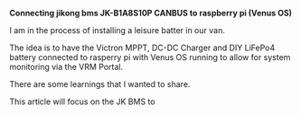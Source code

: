 
**Connecting jikong bms JK-B1A8S10P CANBUS to raspberry pi (Venus OS)**

I am in the process of installing a leisure batter in our van. 

The idea is to have the Victron MPPT, DC-DC Charger and DIY LiFePo4 battery connected to rasperry pi with Venus OS running to allow for system monitoring via the VRM Portal.

There are some learnings that I wanted to share.

This article will focus on the JK BMS to 
